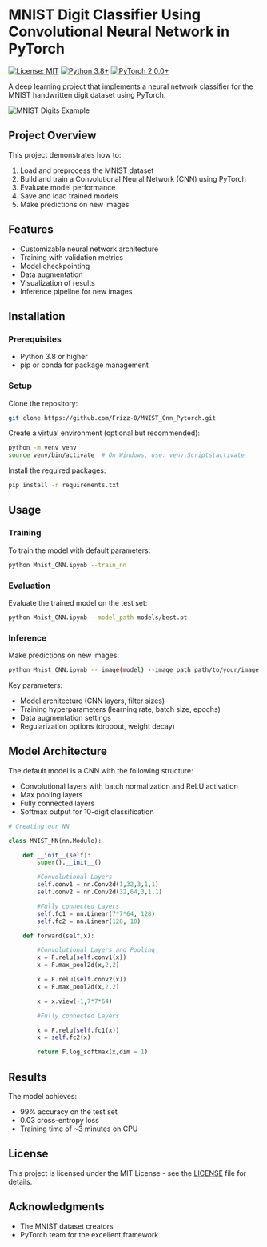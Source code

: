 # MNIST Digit Classifier Using Convolutional Neural Network in PyTorch

[![License: MIT](https://img.shields.io/badge/License-MIT-yellow.svg)](https://opensource.org/licenses/MIT)
[![Python 3.8+](https://img.shields.io/badge/python-3.8+-blue.svg)](https://www.python.org/downloads/)
[![PyTorch 2.0.0+](https://img.shields.io/badge/PyTorch-2.0.0+-red.svg)](https://pytorch.org/)

A deep learning project that implements a neural network classifier for the MNIST handwritten digit dataset using PyTorch.

![MNIST Digits Example](https://user-images.githubusercontent.com/123456/mnist-examples.jpg)

## Project Overview

This project demonstrates how to:
1. Load and preprocess the MNIST dataset
2. Build and train a Convolutional Neural Network (CNN) using PyTorch
3. Evaluate model performance
4. Save and load trained models
5. Make predictions on new images

## Features
- Customizable neural network architecture
- Training with validation metrics
- Model checkpointing
- Data augmentation
- Visualization of results
- Inference pipeline for new images

## Installation

### Prerequisites
- Python 3.8 or higher
- pip or conda for package management

### Setup
Clone the repository:
```bash
git clone https://github.com/Frizz-0/MNIST_Cnn_Pytorch.git
```

Create a virtual environment (optional but recommended):
```bash
python -m venv venv
source venv/bin/activate  # On Windows, use: venv\Scripts\activate
```

Install the required packages:
```bash
pip install -r requirements.txt
```



## Usage

### Training
To train the model with default parameters:
```bash
python Mnist_CNN.ipynb --train_nn
```

### Evaluation
Evaluate the trained model on the test set:
```bash
python Mnist_CNN.ipynb --model_path models/best.pt
```

### Inference
Make predictions on new images:
```bash
python Mnist_CNN.ipynb -- image(model) --image_path path/to/your/image.jpg
```

Key parameters:
- Model architecture (CNN layers, filter sizes)
- Training hyperparameters (learning rate, batch size, epochs)
- Data augmentation settings
- Regularization options (dropout, weight decay)

## Model Architecture
The default model is a CNN with the following structure:
- Convolutional layers with batch normalization and ReLU activation
- Max pooling layers
- Fully connected layers
- Softmax output for 10-digit classification

```python
# Creating our NN

class MNIST_NN(nn.Module):

    def __init__(self):
        super().__init__()

        #Convolutional Layers
        self.conv1 = nn.Conv2d(1,32,3,1,1)
        self.conv2 = nn.Conv2d(32,64,3,1,1)

        #Fully connected Layers
        self.fc1 = nn.Linear(7*7*64, 128)
        self.fc2 = nn.Linear(128, 10)

    def forward(self,x):

        #Convolutional Layers and Pooling
        x = F.relu(self.conv1(x))
        x = F.max_pool2d(x,2,2)

        x = F.relu(self.conv2(x))
        x = F.max_pool2d(x,2,2)

        x = x.view(-1,7*7*64)

        #Fully connected Layers

        x = F.relu(self.fc1(x))
        x = self.fc2(x)

        return F.log_softmax(x,dim = 1)
```

## Results
The model achieves:
- 99% accuracy on the test set
- 0.03 cross-entropy loss
- Training time of ~3 minutes on CPU

## License
This project is licensed under the MIT License - see the [LICENSE](LICENSE) file for details.

## Acknowledgments
- The MNIST dataset creators
- PyTorch team for the excellent framework
